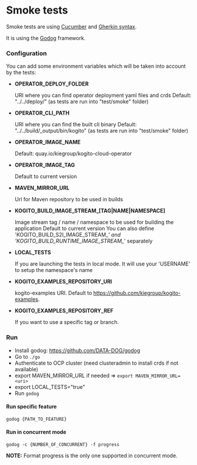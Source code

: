 # Smoke tests

Smoke tests are using [Cucumber](https://cucumber.io/) and [Gherkin syntax](https://cucumber.io/docs/gherkin).

It is using the [Godog](https://github.com/DATA-DOG/godog) framework.

### Configuration

You can add some environment variables which will be taken into account by the tests:

* **OPERATOR_DEPLOY_FOLDER**

  URI where you can find operator deployment yaml files and crds
  Default: "../../deploy/" (as tests are run into "test/smoke" folder)

* **OPERATOR_CLI_PATH**

    URI where you can find the built cli binary
    Default: "../../build/_output/bin/kogito" (as tests are run into "test/smoke" folder)

* **OPERATOR_IMAGE_NAME** 

  Default: quay.io/kiegroup/kogito-cloud-operator

* **OPERATOR_IMAGE_TAG**

  Default to current version
  
* **MAVEN_MIRROR_URL**

  Url for Maven repository to be used in builds

* **KOGITO_BUILD_IMAGE_STREAM_[TAG|NAME|NAMESPACE]**

  Image stream tag / name / namespace to be used for building the application
  Default to current version
  You can also define 'KOGITO_BUILD_S2I_IMAGE_STREAM_*' and 'KOGITO_BUILD_RUNTIME_IMAGE_STREAM_*' separately

* **LOCAL_TESTS**

  If you are launching the tests in local mode. It will use your 'USERNAME' to setup the namespace's name

* **KOGITO_EXAMPLES_REPOSITORY_URI**

    kogito-examples URI. Default to https://github.com/kiegroup/kogito-examples.

* **KOGITO_EXAMPLES_REPOSITORY_REF**

    If you want to use a specific tag or branch.

### Run

* Install godog: https://github.com/DATA-DOG/godog
* Go to `./go`
* Authenticate to OCP cluster (need clusteradmin to install crds if not available)
* export MAVEN_MIRROR_URL if needed => `export MAVEN_MIRROR_URL=<uri>`
* export LOCAL_TESTS="true"
* Run `godog`

#### Run specific feature

`godog {PATH_TO_FEATURE}`

#### Run in concurrent mode

`godog -c {NUMBER_OF_CONCURRENT} -f progress`

**NOTE:** Format progress is the only one supported in concurrent mode.
